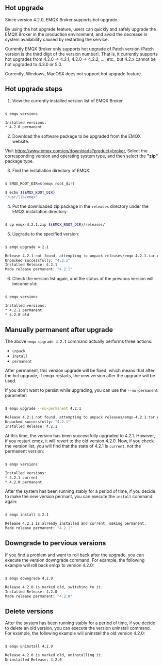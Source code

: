 
## Hot upgrade

Since version 4.2.0, EMQX Broker supports hot upgrade.

By using the hot upgrade feature, users can quickly and safely upgrade the EMQX Broker in the production environment, and avoid the decrease in system availability caused by restarting the service.

Currently EMQX Broker only supports hot upgrade of Patch version (Patch version is the third digit of the version number).
That is, it currently supports hot upgrades from 4.2.0 -> 4.2.1, 4.2.0 -> 4.2.2, ..., etc., but 4.2.x cannot be hot upgraded to 4.3.0 or 5.0.

Currently, Windows, MacOSX does not support hot upgrade feature.

## Hot upgrade steps

1. View the currently installed version list of EMQX Broker.

```bash

$ emqx versions

Installed versions:
* 4.2.0	permanent
```

2. Download the software package to be upgraded from the EMQX website.

Visit https://www.emqx.com/en/downloads?product=broker, Select the corresponding version and operating system type, and then select the **"zip"** package type.

3. Find the installation directory of EMQX:

```bash

$ EMQX_ROOT_DIR=$(emqx root_dir)

$ echo ${EMQX_ROOT_DIR}
"/usr/lib/emqx"

```

4. Put the downloaded zip package in the `releases` directory under the EMQX installation directory:

```bash

$ cp emqx-4.2.1.zip ${EMQX_ROOT_DIR}/releases/

```

5. Upgrade to the specified version:

```bash

$ emqx upgrade 4.2.1

Release 4.2.1 not found, attempting to unpack releases/emqx-4.2.1.tar.gz
Unpacked successfully: "4.2.1"
Installed Release: 4.2.1
Made release permanent: "4.2.1"
```

6. Check the version list again, and the status of the previous version will become `old`:

```bash

$ emqx versions

Installed versions:
* 4.2.1	permanent
* 4.2.0	old
```

## Manually permanent after upgrade

The above `emqx upgrade 4.2.1` command actually performs three actions:

- `unpack`
- `install`
- `permanent`

After permanent, this version upgrade will be fixed, which means that after the hot upgrade, if emqx restarts, the new version after the upgrade will be used.

If you don't want to persist while upgrading, you can use the `--no-permanent` parameter:

```bash

$ emqx upgrade --no-permanent 4.2.1

Release 4.2.1 not found, attempting to unpack releases/emqx-4.2.1.tar.gz
Unpacked successfully: "4.2.1"
Installed Release: 4.2.1

```

At this time, the version has been successfully upgraded to 4.2.1. However, if you restart emqx, it will revert to the old version 4.2.0.
Now, if you check the version list, you will find that the state of 4.2.1 is `current`, not the permanent version:

```bash

$ emqx versions

Installed versions:
* 4.2.1	current
* 4.2.0	permanent

```

After the system has been running stably for a period of time, if you decide to make the new version permant, you can execute the `install` command again:

```bash

$ emqx install 4.2.1

Release 4.2.1 is already installed and current, making permanent.
Made release permanent: "4.2.1"

```

## Downgrade to pervious versions

If you find a problem and want to roll back after the upgrade, you can execute the version downgrade command.
For example, the following example will roll back emqx to version 4.2.0:

```bash

$ emqx downgrade 4.2.0

Release 4.2.0 is marked old, switching to it.
Installed Release: 4.2.0
Made release permanent: "4.2.0"

```

## Delete versions

After the system has been running stably for a period of time, if you decide to delete an old version, you can execute the version uninstall command.
For example, the following example will uninstall the old version 4.2.0:

```bash

$ emqx uninstall 4.2.0

Release 4.2.0 is marked old, uninstalling it.
Uninstalled Release: 4.2.0

```
